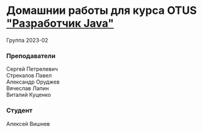 # Домашнии работы для курса OTUS ["Разработчик Java"]()


Группа 2023-02

### Преподаватели
Сергей Петрелевич<br>
Стрекалов Павел<br>
Александр Оруджев<br>
Вячеслав Лапин<br>
Виталий Куценко

### Студент
Алексей Вишнев